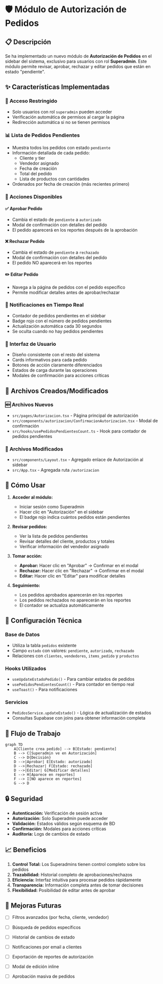 # 🛡️ Módulo de Autorización de Pedidos

## 📋 Descripción

Se ha implementado un nuevo módulo de **Autorización de Pedidos** en el sidebar del sistema, exclusivo para usuarios con rol **Superadmin**. Este módulo permite revisar, aprobar, rechazar y editar pedidos que están en estado "pendiente".

## ✨ Características Implementadas

### 🔐 **Acceso Restringido**
- Solo usuarios con rol `superadmin` pueden acceder
- Verificación automática de permisos al cargar la página
- Redirección automática si no se tienen permisos

### 📊 **Lista de Pedidos Pendientes**
- Muestra todos los pedidos con estado `pendiente`
- Información detallada de cada pedido:
  - Cliente y tier
  - Vendedor asignado
  - Fecha de creación
  - Total del pedido
  - Lista de productos con cantidades
- Ordenados por fecha de creación (más recientes primero)

### 🎯 **Acciones Disponibles**

#### ✅ **Aprobar Pedido**
- Cambia el estado de `pendiente` a `autorizado`
- Modal de confirmación con detalles del pedido
- El pedido aparecerá en los reportes después de la aprobación

#### ❌ **Rechazar Pedido**
- Cambia el estado de `pendiente` a `rechazado`
- Modal de confirmación con detalles del pedido
- El pedido NO aparecerá en los reportes

#### ✏️ **Editar Pedido**
- Navega a la página de pedidos con el pedido específico
- Permite modificar detalles antes de aprobar/rechazar

### 🔔 **Notificaciones en Tiempo Real**
- Contador de pedidos pendientes en el sidebar
- Badge rojo con el número de pedidos pendientes
- Actualización automática cada 30 segundos
- Se oculta cuando no hay pedidos pendientes

### 🎨 **Interfaz de Usuario**
- Diseño consistente con el resto del sistema
- Cards informativos para cada pedido
- Botones de acción claramente diferenciados
- Estados de carga durante las operaciones
- Modales de confirmación para acciones críticas

## 📁 Archivos Creados/Modificados

### 🆕 **Archivos Nuevos**
- `src/pages/Autorizacion.tsx` - Página principal de autorización
- `src/components/autorizacion/ConfirmacionAutorizacion.tsx` - Modal de confirmación
- `src/hooks/usePedidosPendientesCount.ts` - Hook para contador de pedidos pendientes

### 🔄 **Archivos Modificados**
- `src/components/Layout.tsx` - Agregado enlace de Autorización al sidebar
- `src/App.tsx` - Agregada ruta `/autorizacion`

## 🚀 **Cómo Usar**

1. **Acceder al módulo:**
   - Iniciar sesión como Superadmin
   - Hacer clic en "Autorización" en el sidebar
   - El badge rojo indica cuántos pedidos están pendientes

2. **Revisar pedidos:**
   - Ver la lista de pedidos pendientes
   - Revisar detalles del cliente, productos y totales
   - Verificar información del vendedor asignado

3. **Tomar acción:**
   - **Aprobar:** Hacer clic en "Aprobar" → Confirmar en el modal
   - **Rechazar:** Hacer clic en "Rechazar" → Confirmar en el modal
   - **Editar:** Hacer clic en "Editar" para modificar detalles

4. **Seguimiento:**
   - Los pedidos aprobados aparecerán en los reportes
   - Los pedidos rechazados no aparecerán en los reportes
   - El contador se actualiza automáticamente

## 🔧 **Configuración Técnica**

### **Base de Datos**
- Utiliza la tabla `pedidos` existente
- Campo `estado` con valores: `pendiente`, `autorizado`, `rechazado`
- Relaciones con `clientes`, `vendedores`, `items_pedido` y `productos`

### **Hooks Utilizados**
- `useUpdateEstadoPedido()` - Para cambiar estados de pedidos
- `usePedidosPendientesCount()` - Para contador en tiempo real
- `useToast()` - Para notificaciones

### **Servicios**
- `PedidosService.updateEstado()` - Lógica de actualización de estados
- Consultas Supabase con joins para obtener información completa

## 🎯 **Flujo de Trabajo**

```mermaid
graph TD
    A[Cliente crea pedido] --> B[Estado: pendiente]
    B --> C[Superadmin ve en Autorización]
    C --> D{Decisión}
    D -->|Aprobar| E[Estado: autorizado]
    D -->|Rechazar| F[Estado: rechazado]
    D -->|Editar| G[Modificar detalles]
    E --> H[Aparece en reportes]
    F --> I[NO aparece en reportes]
    G --> D
```

## 🔒 **Seguridad**

- **Autenticación:** Verificación de sesión activa
- **Autorización:** Solo Superadmin puede acceder
- **Validación:** Estados válidos según esquema de BD
- **Confirmación:** Modales para acciones críticas
- **Auditoría:** Logs de cambios de estado

## 📈 **Beneficios**

1. **Control Total:** Los Superadmins tienen control completo sobre los pedidos
2. **Trazabilidad:** Historial completo de aprobaciones/rechazos
3. **Eficiencia:** Interfaz intuitiva para procesar pedidos rápidamente
4. **Transparencia:** Información completa antes de tomar decisiones
5. **Flexibilidad:** Posibilidad de editar antes de aprobar

## 🚧 **Mejoras Futuras**

- [ ] Filtros avanzados (por fecha, cliente, vendedor)
- [ ] Búsqueda de pedidos específicos
- [ ] Historial de cambios de estado
- [ ] Notificaciones por email a clientes
- [ ] Exportación de reportes de autorización
- [ ] Modal de edición inline
- [ ] Aprobación masiva de pedidos




